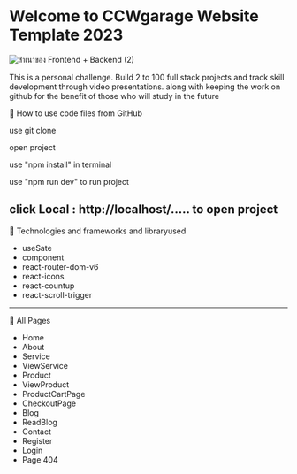 # Welcome to CCWgarage Website Template 2023
![สำเนาของ Frontend + Backend (2)](https://github.com/ChatchawanDew404/CCWgarage/assets/89406698/39be602a-1f63-4cc8-b278-0e54a33f1f1f)

This is a personal challenge. Build 2 to 100 full stack projects and track skill development through video presentations.
along with keeping the work on github for the benefit of those who will study in the future

💖 How to use code files from GitHub

use git clone

open project

use "npm install" in terminal

use "npm run dev" to run project

click Local : http://localhost/..... to open project
------
💖 Technologies and frameworks and libraryused
- useSate
- component
- react-router-dom-v6
- react-icons
- react-countup
- react-scroll-trigger
------
💖 All Pages
- Home
- About
- Service
- ViewService
- Product
- ViewProduct
- ProductCartPage
- CheckoutPage
- Blog
- ReadBlog
- Contact
- Register
- Login
- Page 404

